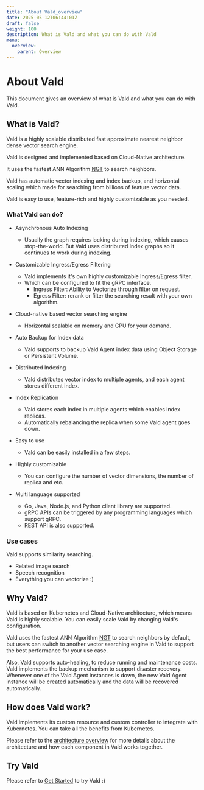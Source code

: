 ```yaml
---
title: "About Vald_overview"
date: 2025-05-12T06:44:01Z
draft: false
weight: 100
description: What is Vald and what you can do with Vald
menu:
  overview:
    parent: Overview
---
```


# About Vald <!-- omit in toc -->

This document gives an overview of what is Vald and what you can do with Vald.

## What is Vald?

<!-- copied from README-->

Vald is a highly scalable distributed fast approximate nearest neighbor dense vector search engine.

Vald is designed and implemented based on Cloud-Native architecture.

It uses the fastest ANN Algorithm [NGT](https://github.com/yahoojapan/NGT) to search neighbors.

Vald has automatic vector indexing and index backup, and horizontal scaling which made for searching from billions of feature vector data.

Vald is easy to use, feature-rich and highly customizable as you needed.

### What Vald can do?

<!-- copied from README-->

- Asynchronous Auto Indexing

  - Usually the graph requires locking during indexing, which causes stop-the-world. But Vald uses distributed index graphs so it continues to work during indexing.

- Customizable Ingress/Egress Filtering

  - Vald implements it's own highly customizable Ingress/Egress filter.
  - Which can be configured to fit the gRPC interface.
    - Ingress Filter: Ability to Vectorize through filter on request.
    - Egress Filter: rerank or filter the searching result with your own algorithm.

- Cloud-native based vector searching engine

  - Horizontal scalable on memory and CPU for your demand.

- Auto Backup for Index data

  - Vald supports to backup Vald Agent index data using Object Storage or Persistent Volume.

- Distributed Indexing

  - Vald distributes vector index to multiple agents, and each agent stores different index.

- Index Replication

  - Vald stores each index in multiple agents which enables index replicas.
  - Automatically rebalancing the replica when some Vald agent goes down.

- Easy to use

  - Vald can be easily installed in a few steps.

- Highly customizable

  - You can configure the number of vector dimensions, the number of replica and etc.

- Multi language supported
  - Go, Java, Node.js, and Python client library are supported.
  - gRPC APIs can be triggered by any programming languages which support gRPC.
  - REST API is also supported.

### Use cases

Vald supports similarity searching.

- Related image search
- Speech recognition
- Everything you can vectorize :)

## Why Vald?

Vald is based on Kubernetes and Cloud-Native architecture, which means Vald is highly scalable.
You can easily scale Vald by changing Vald's configuration.

Vald uses the fastest ANN Algorithm [NGT](https://github.com/yahoojapan/NGT) to search neighbors by default, but users can switch to another vector searching engine in Vald to support the best performance for your use case.

Also, Vald supports auto-healing, to reduce running and maintenance costs. Vald implements the backup mechanism to support disaster recovery.
Whenever one of the Vald Agent instances is down, the new Vald Agent instance will be created automatically and the data will be recovered automatically.

## How does Vald work?

Vald implements its custom resource and custom controller to integrate with Kubernetes.
You can take all the benefits from Kubernetes.

Please refer to the [architecture overview](/docs/overview/architecture) for more details about the architecture and how each component in Vald works together.

## Try Vald

Please refer to [Get Started](/docs/tutorial/get-started) to try Vald :)
